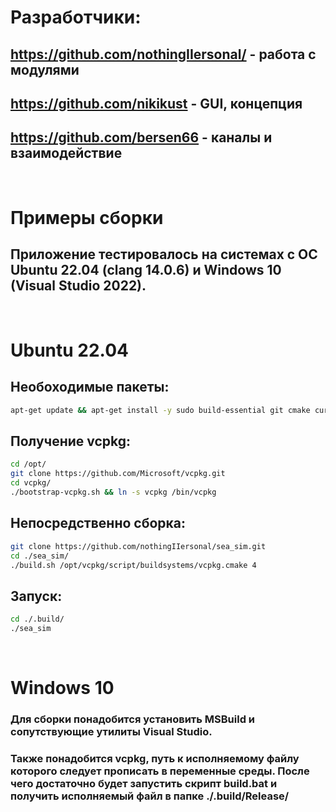 # Разработчики:
## https://github.com/nothingIIersonal/ - работа с модулями
## https://github.com/nikikust - GUI, концепция
## https://github.com/bersen66 - каналы и взаимодействие

<br>

# Примеры сборки
## Приложение тестировалось на системах с ОС <b>Ubuntu 22.04</b> (clang 14.0.6) и <b>Windows 10</b> (Visual Studio 2022).

<br>

# Ubuntu 22.04
## Необоходимые пакеты:
```bash
apt-get update && apt-get install -y sudo build-essential git cmake curl unzip tar zip autoconf libtool pkg-config libx11-dev libxrandr-dev libxi-dev libudev-dev libgl1-mesa-dev 
```
## Получение <b>vcpkg</b>:
```bash
cd /opt/
git clone https://github.com/Microsoft/vcpkg.git
cd vcpkg/
./bootstrap-vcpkg.sh && ln -s vcpkg /bin/vcpkg
```

## Непосредственно сборка:
```bash
git clone https://github.com/nothingIIersonal/sea_sim.git
cd ./sea_sim/
./build.sh /opt/vcpkg/script/buildsystems/vcpkg.cmake 4
```

## Запуск:
```bash
cd ./.build/
./sea_sim
```

<br>

# Windows 10
### Для сборки понадобится установить <b>MSBuild</b> и сопутствующие утилиты <b>Visual Studio</b>.
### Также понадобится <b>vcpkg</b>, путь к исполняемому файлу которого следует прописать в переменные среды. После чего достаточно будет запустить скрипт <b>build.bat</b> и получить исполняемый файл в папке <b>./.build/Release/</br>